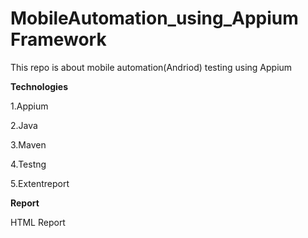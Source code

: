 # MobileAutomation_using_Appium Framework
This repo is about mobile automation(Andriod) testing using Appium 

**Technologies**

1.Appium

2.Java

3.Maven

4.Testng

5.Extentreport

**Report**

HTML Report
